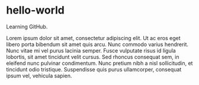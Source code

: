 # hello-world
Learning GitHub.

Lorem ipsum dolor sit amet, consectetur adipiscing elit. Ut ac eros eget libero porta bibendum sit amet quis arcu. Nunc commodo varius hendrerit. Nunc vitae mi vel purus lacinia semper. Fusce vulputate risus id ligula lobortis, sit amet tincidunt velit cursus. Sed rhoncus consequat sem, in eleifend nunc pulvinar condimentum. Nunc pretium nibh a nisl sollicitudin, et tincidunt odio tristique. Suspendisse quis purus ullamcorper, consequat ipsum vel, vehicula sapien.
